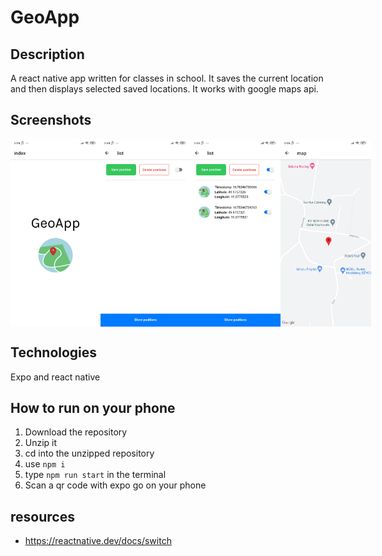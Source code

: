 # GeoApp

## Description
A react native app written for classes in school. It saves the current location and then displays selected saved locations. It works with google maps api.

## Screenshots

<div style="display: flex">
  <img style="max-height: 300px;" src="https://raw.githubusercontent.com/oliwierzgorniak/geo-app/main/docs/1.jpg" alt="1" />
  <img style="max-height: 300px;" src="https://raw.githubusercontent.com/oliwierzgorniak/geo-app/main/docs/2.jpg" alt="2" />
  <img style="max-height: 300px;" src="https://raw.githubusercontent.com/oliwierzgorniak/geo-app/main/docs/3.jpg" alt="3" />
  <img style="max-height: 300px;" src="https://raw.githubusercontent.com/oliwierzgorniak/geo-app/main/docs/4.jpg" alt="4" />
</div>

## Technologies
Expo and react native

## How to run on your phone
1. Download the repository
2. Unzip it
3. cd into the unzipped repository
4. use ```npm i```
5. type ```npm run start``` in the terminal
6. Scan a qr code with expo go on your phone

## resources
- https://reactnative.dev/docs/switch

